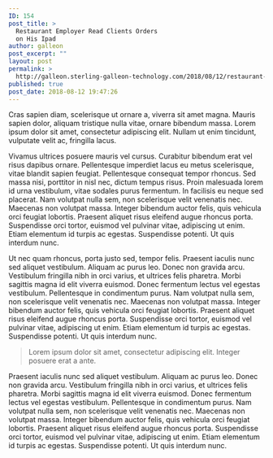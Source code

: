```yaml
---
ID: 154
post_title: >
  Restaurant Employer Read Clients Orders
  on His Ipad
author: galleon
post_excerpt: ""
layout: post
permalink: >
  http://galleon.sterling-galleon-technology.com/2018/08/12/restaurant-employer-read-clients-orders-on-his-ipad/
published: true
post_date: 2018-08-12 19:47:26
---
```

<p class="lead">Cras sapien diam, scelerisque ut ornare a, viverra sit amet magna. Mauris sapien dolor, aliquam tristique nulla vitae, ornare bibendum massa. Lorem ipsum dolor sit amet, consectetur adipiscing elit. Nullam ut enim tincidunt, vulputate velit ac, fringilla lacus.</p>
Vivamus ultrices posuere mauris vel cursus. Curabitur bibendum erat vel risus dapibus ornare. Pellentesque imperdiet lacus eu metus scelerisque, vitae blandit sapien feugiat. Pellentesque consequat tempor rhoncus. Sed massa nisi, porttitor in nisl nec, dictum tempus risus. Proin malesuada lorem id urna vestibulum, vitae sodales purus fermentum. In facilisis eu neque sed placerat. Nam volutpat nulla sem, non scelerisque velit venenatis nec. Maecenas non volutpat massa. Integer bibendum auctor felis, quis vehicula orci feugiat lobortis. Praesent aliquet risus eleifend augue rhoncus porta. Suspendisse orci tortor, euismod vel pulvinar vitae, adipiscing ut enim. Etiam elementum id turpis ac egestas. Suspendisse potenti. Ut quis interdum nunc.

Ut nec quam rhoncus, porta justo sed, tempor felis. Praesent iaculis nunc sed aliquet vestibulum. Aliquam ac purus leo. Donec non gravida arcu. Vestibulum fringilla nibh in orci varius, et ultrices felis pharetra. Morbi sagittis magna id elit viverra euismod. Donec fermentum lectus vel egestas vestibulum. Pellentesque in condimentum purus. Nam volutpat nulla sem, non scelerisque velit venenatis nec. Maecenas non volutpat massa. Integer bibendum auctor felis, quis vehicula orci feugiat lobortis. Praesent aliquet risus eleifend augue rhoncus porta. Suspendisse orci tortor, euismod vel pulvinar vitae, adipiscing ut enim. Etiam elementum id turpis ac egestas. Suspendisse potenti. Ut quis interdum nunc.
<blockquote>Lorem ipsum dolor sit amet, consectetur adipiscing elit. Integer posuere erat a ante.</blockquote>
Praesent iaculis nunc sed aliquet vestibulum. Aliquam ac purus leo. Donec non gravida arcu. Vestibulum fringilla nibh in orci varius, et ultrices felis pharetra. Morbi sagittis magna id elit viverra euismod. Donec fermentum lectus vel egestas vestibulum. Pellentesque in condimentum purus. Nam volutpat nulla sem, non scelerisque velit venenatis nec. Maecenas non volutpat massa. Integer bibendum auctor felis, quis vehicula orci feugiat lobortis. Praesent aliquet risus eleifend augue rhoncus porta. Suspendisse orci tortor, euismod vel pulvinar vitae, adipiscing ut enim. Etiam elementum id turpis ac egestas. Suspendisse potenti. Ut quis interdum nunc.